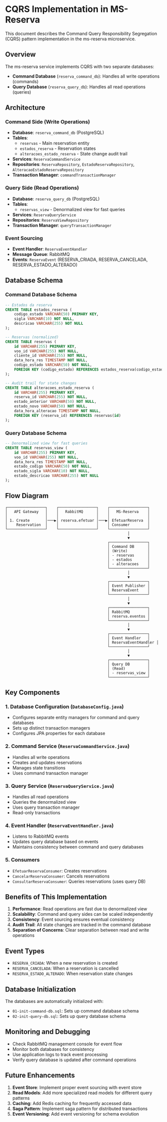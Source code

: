 # CQRS Implementation in MS-Reserva

This document describes the Command Query Responsibility Segregation (CQRS) pattern implementation in the ms-reserva microservice.

## Overview

The ms-reserva service implements CQRS with two separate databases:
- **Command Database** (`reserva_command_db`): Handles all write operations (commands)
- **Query Database** (`reserva_query_db`): Handles all read operations (queries)

## Architecture

### Command Side (Write Operations)
- **Database**: `reserva_command_db` (PostgreSQL)
- **Tables**: 
  - `reservas` - Main reservation entity
  - `estados_reserva` - Reservation states
  - `alteracoes_estado_reserva` - State change audit trail
- **Services**: `ReservaCommandService`
- **Repositories**: `ReservaRepository`, `EstadoReservaRepository`, `AlteracaoEstadoReservaRepository`
- **Transaction Manager**: `commandTransactionManager`

### Query Side (Read Operations)
- **Database**: `reserva_query_db` (PostgreSQL)
- **Tables**: 
  - `reservas_view` - Denormalized view for fast queries
- **Services**: `ReservaQueryService`
- **Repositories**: `ReservaViewRepository`
- **Transaction Manager**: `queryTransactionManager`

### Event Sourcing
- **Event Handler**: `ReservaEventHandler`
- **Message Queue**: RabbitMQ
- **Events**: `ReservaEvent` (RESERVA_CRIADA, RESERVA_CANCELADA, RESERVA_ESTADO_ALTERADO)

## Database Schema

### Command Database Schema
```sql
-- Estados da reserva
CREATE TABLE estados_reserva (
    codigo_estado VARCHAR(50) PRIMARY KEY,
    sigla VARCHAR(10) NOT NULL,
    descricao VARCHAR(255) NOT NULL
);

-- Reservas (normalized)
CREATE TABLE reservas (
    id VARCHAR(255) PRIMARY KEY,
    voo_id VARCHAR(255) NOT NULL,
    cliente_id VARCHAR(255) NOT NULL,
    data_hora_res TIMESTAMP NOT NULL,
    codigo_estado VARCHAR(50) NOT NULL,
    FOREIGN KEY (codigo_estado) REFERENCES estados_reserva(codigo_estado)
);

-- Audit trail for state changes
CREATE TABLE alteracoes_estado_reserva (
    id VARCHAR(255) PRIMARY KEY,
    reserva_id VARCHAR(255) NOT NULL,
    estado_anterior VARCHAR(50) NOT NULL,
    estado_novo VARCHAR(50) NOT NULL,
    data_hora_alteracao TIMESTAMP NOT NULL,
    FOREIGN KEY (reserva_id) REFERENCES reservas(id)
);
```

### Query Database Schema
```sql
-- Denormalized view for fast queries
CREATE TABLE reservas_view (
    id VARCHAR(255) PRIMARY KEY,
    voo_id VARCHAR(255) NOT NULL,
    data_hora_res TIMESTAMP NOT NULL,
    estado_codigo VARCHAR(50) NOT NULL,
    estado_sigla VARCHAR(10) NOT NULL,
    estado_descricao VARCHAR(255) NOT NULL
);
```

## Flow Diagram

```
┌─────────────────┐    ┌─────────────────┐    ┌─────────────────┐
│   API Gateway   │    │   RabbitMQ      │    │   MS-Reserva    │
│                 │    │                 │    │                 │
│ 1. Create       │───▶│ reserva.efetuar │───▶│ EfetuarReserva  │
│    Reservation  │    │                 │    │ Consumer        │
└─────────────────┘    └─────────────────┘    └─────────────────┘
                                                       │
                                                       ▼
                                              ┌─────────────────┐
                                              │ Command DB      │
                                              │ (Write)         │
                                              │ - reservas      │
                                              │ - estados       │
                                              │ - alteracoes    │
                                              └─────────────────┘
                                                       │
                                                       ▼
                                              ┌─────────────────┐
                                              │ Event Publisher │
                                              │ ReservaEvent    │
                                              └─────────────────┘
                                                       │
                                                       ▼
                                              ┌─────────────────┐
                                              │ RabbitMQ        │
                                              │ reserva.eventos │
                                              └─────────────────┘
                                                       │
                                                       ▼
                                              ┌─────────────────┐
                                              │ Event Handler   │
                                              │ ReservaEventHandler │
                                              └─────────────────┘
                                                       │
                                                       ▼
                                              ┌─────────────────┐
                                              │ Query DB        │
                                              │ (Read)          │
                                              │ - reservas_view │
                                              └─────────────────┘
```

## Key Components

### 1. Database Configuration (`DatabaseConfig.java`)
- Configures separate entity managers for command and query databases
- Sets up distinct transaction managers
- Configures JPA properties for each database

### 2. Command Service (`ReservaCommandService.java`)
- Handles all write operations
- Creates and updates reservations
- Manages state transitions
- Uses command transaction manager

### 3. Query Service (`ReservaQueryService.java`)
- Handles all read operations
- Queries the denormalized view
- Uses query transaction manager
- Read-only transactions

### 4. Event Handler (`ReservaEventHandler.java`)
- Listens to RabbitMQ events
- Updates query database based on events
- Maintains consistency between command and query databases

### 5. Consumers
- `EfetuarReservaConsumer`: Creates reservations
- `CancelarReservaConsumer`: Cancels reservations
- `ConsultarReservaConsumer`: Queries reservations (uses query DB)

## Benefits of This Implementation

1. **Performance**: Read operations are fast due to denormalized view
2. **Scalability**: Command and query sides can be scaled independently
3. **Consistency**: Event sourcing ensures eventual consistency
4. **Audit Trail**: All state changes are tracked in the command database
5. **Separation of Concerns**: Clear separation between read and write operations

## Event Types

- `RESERVA_CRIADA`: When a new reservation is created
- `RESERVA_CANCELADA`: When a reservation is cancelled
- `RESERVA_ESTADO_ALTERADO`: When reservation state changes

## Database Initialization

The databases are automatically initialized with:
- `01-init-command-db.sql`: Sets up command database schema
- `02-init-query-db.sql`: Sets up query database schema

## Monitoring and Debugging

- Check RabbitMQ management console for event flow
- Monitor both databases for consistency
- Use application logs to track event processing
- Verify query database is updated after command operations

## Future Enhancements

1. **Event Store**: Implement proper event sourcing with event store
2. **Read Models**: Add more specialized read models for different query patterns
3. **Caching**: Add Redis caching for frequently accessed data
4. **Saga Pattern**: Implement saga pattern for distributed transactions
5. **Event Versioning**: Add event versioning for schema evolution 